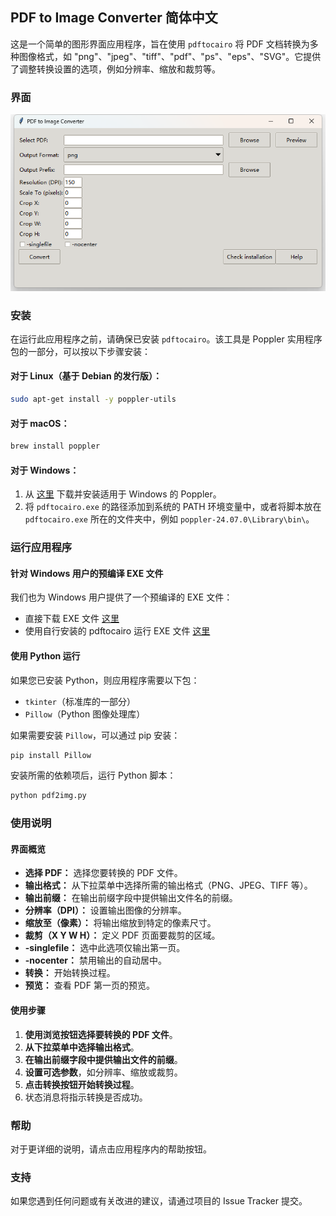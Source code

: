 ## PDF to Image Converter 简体中文

这是一个简单的图形界面应用程序，旨在使用 `pdftocairo` 将 PDF 文档转换为多种图像格式，如 "png"、"jpeg"、"tiff"、"pdf"、"ps"、"eps"、"SVG"。它提供了调整转换设置的选项，例如分辨率、缩放和裁剪等。

### 界面

![GUI](./gui.png)

### 安装

在运行此应用程序之前，请确保已安装 `pdftocairo`。该工具是 Poppler 实用程序包的一部分，可以按以下步骤安装：

#### 对于 Linux（基于 Debian 的发行版）：

```sh
sudo apt-get install -y poppler-utils
```

#### 对于 macOS：

```sh
brew install poppler
```

#### 对于 Windows：

1. 从 [这里](https://github.com/oschwartz10612/poppler-windows) 下载并安装适用于 Windows 的 Poppler。
2. 将 `pdftocairo.exe` 的路径添加到系统的 PATH 环境变量中，或者将脚本放在 `pdftocairo.exe` 所在的文件夹中，例如 `poppler-24.07.0\Library\bin\`。

### 运行应用程序

#### 针对 Windows 用户的预编译 EXE 文件

我们也为 Windows 用户提供了一个预编译的 EXE 文件：
- 直接下载 EXE 文件 [这里](https://drive.google.com/file/d/1a6P84F-qvyc2v5DeCmNcuTUUY9fTaJpF/view?usp=sharing)
- 使用自行安装的 pdftocairo 运行 EXE 文件 [这里](https://drive.google.com/file/d/1qtZq3WzbLR9wW_WrQMY2Z5A6QcnTlDUq/view?usp=sharing)

#### 使用 Python 运行

如果您已安装 Python，则应用程序需要以下包：

- `tkinter`（标准库的一部分）
- `Pillow`（Python 图像处理库）

如果需要安装 `Pillow`，可以通过 pip 安装：

```sh
pip install Pillow
```

安装所需的依赖项后，运行 Python 脚本：

```sh
python pdf2img.py
```

### 使用说明

#### 界面概览

- **选择 PDF：** 选择您要转换的 PDF 文件。
- **输出格式：** 从下拉菜单中选择所需的输出格式（PNG、JPEG、TIFF 等）。
- **输出前缀：** 在输出前缀字段中提供输出文件名的前缀。
- **分辨率（DPI）：** 设置输出图像的分辨率。
- **缩放至（像素）：** 将输出缩放到特定的像素尺寸。
- **裁剪（X Y W H）：** 定义 PDF 页面要裁剪的区域。
- **-singlefile：** 选中此选项仅输出第一页。
- **-nocenter：** 禁用输出的自动居中。
- **转换：** 开始转换过程。
- **预览：** 查看 PDF 第一页的预览。

#### 使用步骤

1. **使用浏览按钮选择要转换的 PDF 文件**。
2. **从下拉菜单中选择输出格式**。
3. **在输出前缀字段中提供输出文件的前缀**。
4. **设置可选参数**，如分辨率、缩放或裁剪。
5. **点击转换按钮开始转换过程**。
6. 状态消息将指示转换是否成功。

### 帮助

对于更详细的说明，请点击应用程序内的帮助按钮。

### 支持

如果您遇到任何问题或有关改进的建议，请通过项目的 Issue Tracker 提交。
